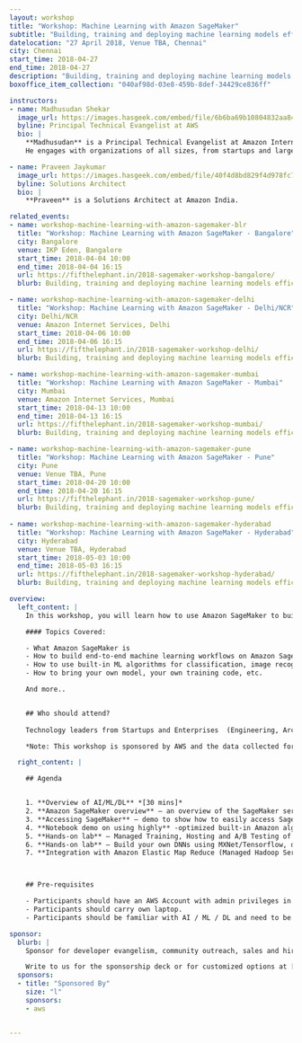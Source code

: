 ```yaml
---
layout: workshop
title: "Workshop: Machine Learning with Amazon SageMaker"
subtitle: "Building, training and deploying machine learning models efficiently and at scale"
datelocation: "27 April 2018, Venue TBA, Chennai"
city: Chennai
start_time: 2018-04-27
end_time: 2018-04-27
description: "Building, training and deploying machine learning models efficiently and at scale"
boxoffice_item_collection: "040af98d-03e8-459b-8def-34429ce836ff"

instructors:
- name: Madhusudan Shekar
  image_url: https://images.hasgeek.com/embed/file/6b6ba69b10804832aa84a4804d94fa22
  byline: Principal Technical Evangelist at AWS
  bio: |
    **Madhusudan** is a Principal Technical Evangelist at Amazon Internet Services Private Limited and has been working on cloud computing technologies from 2008. 
    He engages with organizations of all sizes, from startups and large enterprises to enable them to adopt and be successful with AWS Cloud.

- name: Praveen Jaykumar
  image_url: https://images.hasgeek.com/embed/file/40f4d8bd829f4d978fc778379caf8320
  byline: Solutions Architect
  bio: |
    **Praveen** is a Solutions Architect at Amazon India.

related_events:
- name: workshop-machine-learning-with-amazon-sagemaker-blr
  title: "Workshop: Machine Learning with Amazon SageMaker - Bangalore"
  city: Bangalore
  venue: IKP Eden, Bangalore
  start_time: 2018-04-04 10:00
  end_time: 2018-04-04 16:15
  url: https://fifthelephant.in/2018-sagemaker-workshop-bangalore/
  blurb: Building, training and deploying machine learning models efficiently and at scale.

- name: workshop-machine-learning-with-amazon-sagemaker-delhi
  title: "Workshop: Machine Learning with Amazon SageMaker - Delhi/NCR"
  city: Delhi/NCR
  venue: Amazon Internet Services, Delhi
  start_time: 2018-04-06 10:00
  end_time: 2018-04-06 16:15
  url: https://fifthelephant.in/2018-sagemaker-workshop-delhi/
  blurb: Building, training and deploying machine learning models efficiently and at scale.

- name: workshop-machine-learning-with-amazon-sagemaker-mumbai
  title: "Workshop: Machine Learning with Amazon SageMaker - Mumbai"
  city: Mumbai
  venue: Amazon Internet Services, Mumbai
  start_time: 2018-04-13 10:00
  end_time: 2018-04-13 16:15
  url: https://fifthelephant.in/2018-sagemaker-workshop-mumbai/
  blurb: Building, training and deploying machine learning models efficiently and at scale. 

- name: workshop-machine-learning-with-amazon-sagemaker-pune
  title: "Workshop: Machine Learning with Amazon SageMaker - Pune"
  city: Pune
  venue: Venue TBA, Pune
  start_time: 2018-04-20 10:00
  end_time: 2018-04-20 16:15
  url: https://fifthelephant.in/2018-sagemaker-workshop-pune/
  blurb: Building, training and deploying machine learning models efficiently and at scale.
  
- name: workshop-machine-learning-with-amazon-sagemaker-hyderabad
  title: "Workshop: Machine Learning with Amazon SageMaker - Hyderabad"
  city: Hyderabad
  venue: Venue TBA, Hyderabad
  start_time: 2018-05-03 10:00
  end_time: 2018-05-03 16:15
  url: https://fifthelephant.in/2018-sagemaker-workshop-hyderabad/
  blurb: Building, training and deploying machine learning models efficiently and at scale.

overview:
  left_content: |
    In this workshop, you will learn how to use Amazon SageMaker to build, train and host machine learning models. Going through a number of Jupyter notebooks, you will first learn how to use built-in algorithms to perform complex tasks like image classification or clustering. Then, trainers will teach you how you can bring your own Tensorflow or Apache MXNet script to train deep learning models. Finally, you will deploy your models to SageMaker-managed infrastructure and use them to predict new samples.

    #### Topics Covered:

    - What Amazon SageMaker is
    - How to build end-to-end machine learning workflows on Amazon SageMaker
    - How to use built-in ML algorithms for classification, image recognition, etc.
    - How to bring your own model, your own training code, etc.

    And more..


    ## Who should attend?
    
    Technology leaders from Startups and Enterprises  (Engineering, Architecture, Product, Development) who are interested in expanding your knowledge on Artificial Intelligence, Machine Learning, and how it can be applied to your business. 

    *Note: This workshop is sponsored by AWS and the data collected for this workshop will be shared with them.*

  right_content: |

    ## Agenda


    1. **Overview of AI/ML/DL** *[30 mins]*
    2. **Amazon SageMaker overview** – an overview of the SageMaker service, best use cases, main features including AWS security concepts of IAM, VPC, KMS. *[ 45 mins.]*
    3. **Accessing SageMaker** – demo to show how to easily access SageMaker service [Duration: 15 mins.]
    4. **Notebook demo on using highly** -optimized built-in Amazon algorithms [Duration: 30 mins.]
    5. **Hands-on lab** – Managed Training, Hosting and A/B Testing of Amazon built-in algorithm – Amazon linear learner algorithm / parallel training using SageMaker Estimators / SageMaker Python SDK [Duration: 45 mins.]
    6. **Hands-on lab** – Build your own DNNs using MXNet/Tensorflow, distributed training on GPUs and serving using SageMaker [Duration: 1 hr. 15 mins.]
    7. **Integration with Amazon Elastic Map Reduce (Managed Hadoop Service)** - Amazon SageMaker notebooks backed by Spark in Amazon EMR [Duration: 1 hr.]



    ## Pre-requisites

    - Participants should have an AWS Account with admin privileges in IAM and EC2 limit for P2 instances increased to 2 in AWS Region North Virginia (us-east-1). Check out [this](https://docs.aws.amazon.com/AWSEC2/latest/UserGuide/ec2-resource-limits.html) doc to know more about how to increase EC2 limits. All participants will be provided AWS Credits for the workshop
    - Participants should carry own laptop.
    - Participants should be familiar with AI / ML / DL and need to be hands-on practitioners.

sponsor:
  blurb: |
    Sponsor for developer evangelism, community outreach, sales and hiring.

    Write to us for the sponsorship deck or for customized options at [info@hasgeek.com](mailto:info@hasgeek.com)
  sponsors:
  - title: "Sponsored By"
    size: "l"
    sponsors:
    - aws     


---
```

